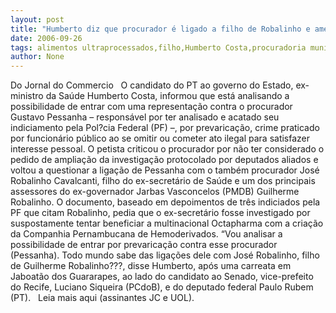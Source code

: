 ```yaml
---
layout: post
title: "Humberto diz que procurador é ligado a filho de Robalinho e ameaça processá-lo"
date: 2006-09-26
tags: alimentos ultraprocessados,filho,Humberto Costa,procuradoria municipal,Rogério Robalinho
author: None
---
```

Do Jornal do Commercio
&nbsp;
O candidato do PT ao governo do Estado, ex-ministro da Saúde Humberto Costa, informou que está analisando a possibilidade de entrar com uma representação contra o procurador Gustavo Pessanha – responsável por ter analisado e acatado seu indiciamento pela Pol?cia Federal (PF) –, por prevaricação, crime praticado por funcionário público ao se omitir ou cometer ato ilegal para satisfazer interesse pessoal.
O petista criticou o procurador por não ter considerado o pedido de ampliação da investigação protocolado por deputados aliados e voltou a questionar a ligação de Pessanha com o também procurador José Robalinho Cavalcanti, filho do ex-secretário de Saúde e um dos principais assessores do ex-governador Jarbas Vasconcelos (PMDB) Guilherme Robalinho. O documento, baseado em depoimentos de três indiciados pela PF que citam Robalinho, pedia que o ex-secretário fosse investigado por suspostamente tentar beneficiar a multinacional Octapharma com a criação da Companhia Pernambucana de Hemoderivados.
“Vou analisar a possibilidade de entrar por prevaricação contra esse procurador (Pessanha). Todo mundo sabe das ligações dele com José Robalinho, filho de Guilherme Robalinho???, disse Humberto, após uma carreata em Jaboatão dos Guararapes, ao lado do candidato ao Senado, vice-prefeito do Recife, Luciano Siqueira (PCdoB), e do deputado federal Paulo Rubem (PT).
&nbsp;
Leia mais aqui (assinantes JC e UOL). 